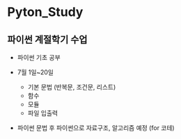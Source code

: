 # Pyton_Study

## 파이썬 계절학기 수업

- 파이썬 기초 공부
- 7월 1일~20일
  - 기본 문법 (반복문, 조건문, 리스트)
  - 함수
  - 모듈
  - 파일 입출력

- 파이썬 문법 후 파이썬으로 자료구조, 알고리즘 예정 (for 코테)


